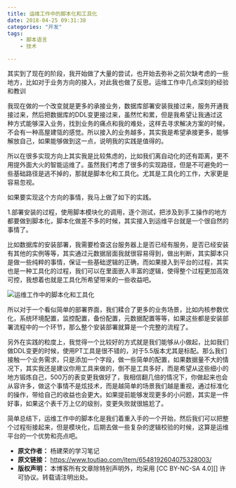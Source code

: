 ```yaml
---
title: 运维工作中的脚本化和工具化
date: 2018-04-25 09:31:38
categories: "开发"
tags:
	- 脚本语言
	- 技术

---
```


其实到了现在的阶段，我开始做了大量的尝试，也开始去弥补之前欠缺考虑的一些地方，比如对于业务方向的接入，对此我也做了反思。运维工作中几点深刻的经验和教训

我现在做的一个改变就是更多的承接业务，数据库部署安装我接过来，服务开通我接过来，然后把数据库的DDL变更接过来，虽然忙和累，但是我希望让我通过这种方式能够深入业务，找到业务的痛点和我的难处，这样去寻求解决方案的时候，不会有一种高屋建瓴的感觉。所以接入的业务越多，其实我是希望承接更多，能够解放自己，如果能够做到这一点，说明我的实践是值得的。

所以在很多实现方向上其实我是比较焦虑的，比如我们离自动化的还有距离，更不用提外面大火的智能运维了。虽然我们考虑了很多的实现路径，但是不可避免的一些基础路径是逃不掉的，那就是脚本化和工具化。尤其是工具化的工作，大家更是容易忽视。

如果要实现这个方向的事情，我马上做了如下的实践。

1.部署安装的过程，使用脚本模块化的调用，逐个测试，把涉及到手工操作的地方都要做到脚本化，脚本化做差不多的时候，其实接入到运维平台就是一个很自然的事情了。

比如数据库的安装部署，我需要检查这台服务器上是否已经有服务，是否已经安装有其他的实例等等，其实通过元数据层面我就很容易得到，做出判断，其实脚本只是做一些纯粹的事情，保证一些基础逻辑的正确，而如果接入到平台的过程，其实也是一种工具化的过程，我们可以在里面嵌入丰富的逻辑，使得整个过程更加高效可控，我想着也就是工具化所希望带来的一些收益吧。

![运维工作中的脚本化和工具化][UFQJ-2ARA-YZQI.jpg]

所以对于一个看似简单的部署界面，我们糅合了更多的业务场景，比如内核参数优化，系统环境配置，监控配置，备份配置，元数据配置等等，如果这些都是安装部署流程中的一个环节，那么整个安装部署就算是一个完整的流程了。

另外在实践的粒度上，我觉得一个比较好的方式就是我们能够从小做起，比如我们做DDL变更的时候，使用PT工具是很不错的，对于5.5版本尤其是标配。那么我们接触一个业务需求，只是添加一个字段，做一些简单的配置，如果数据量不大的情况下，其实我还是建议你用工具来做的，倒不是工具多好，而是希望从这些细小的地方锻炼自己，500万的表变更我做好了，我相信翻几倍的情况下，你做起来也会从容许多，做这个事情不是炫技术，而是越简单的场景我们越是重视，通过标准化的操作，带给自己的收益也会更大。如果提前能够发现更多的小问题，其实是一件好事，如果这个表千万上亿的级别，变更失败就很尴尬了。

简单总结下，运维工作中的脚本化是我们着重入手的一个开始，然后我们可以把整个过程衔接起来，但是模块化，后期去做一些复杂的逻辑校验的时候，这算是运维平台的一个优势和亮点吧。


[UFQJ-2ARA-YZQI.jpg]: /pro/os/crawler/UFQJ-2ARA-YZQI.jpg
 *  **原文作者：** 杨建荣的学习笔记
 *  **原文链接：** https://www.toutiao.com/item/6548192604075328003/
 *  **版权声明：** 本博客所有文章除特别声明外，均采用 [CC BY-NC-SA 4.0][] 许可协议。转载请注明出处。